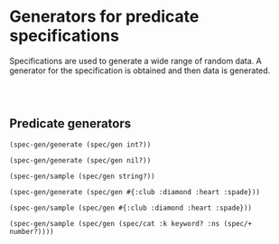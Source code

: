 # Generators for predicate specifications
Specifications are used to generate a wide range of random data.  A generator for the specification is obtained and then data is generated.

<!-- Klipse reagent include to generate SVG graphics - hidden as not relevant at this point -->
<pre class="hidden">
  <code class="lang-eval-clojure"
  data-preamble="
  (ns practicalli.generative-testing
    (:require [clojure.spec.alpha :as spec]
              [clojure.spec.gen.alpha :as spec-gen]
              [clojure.spec.test.alpha :as spec-test]))">
  </code>
</pre>



## Predicate generators

```eval-clojure
(spec-gen/generate (spec/gen int?))
```

```eval-clojure
(spec-gen/generate (spec/gen nil?))
```

```eval-clojure
(spec-gen/sample (spec/gen string?))
```

```eval-clojure
(spec-gen/generate (spec/gen #{:club :diamond :heart :spade}))
```

```eval-clojure
(spec-gen/sample (spec/gen #{:club :diamond :heart :spade}))
```

```eval-clojure
(spec-gen/sample (spec/gen (spec/cat :k keyword? :ns (spec/+ number?))))
```
